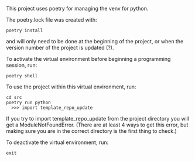 This project uses poetry for managing the venv for python.

The poetry.lock file was created with:

```
poetry install
```
and will only need to be done at the beginning of the project, or when the version number of the project is updated (?).

To activate the virtual environment before beginning a programming session, run:

```
poetry shell
```

To use the project within this virtual environment, run:

```
cd src
poetry run python
  >>> import template_repo_update
```
If you try to import template_repo_update from the project directory you will get a ModuleNotFoundError. (There are at least 4 ways to get this error, but making sure you are in the correct directory is the first thing to check.)

To deactivate the virtual environment, run:

```
exit
```
